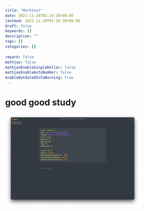 ```yaml
---
title: "Marktext"
date: 2021-11-28T01:16:20+08:00
lastmod: 2021-11-28T01:16:20+08:00
draft: false
keywords: []
description: ""
tags: []
categories: []

reward: false
mathjax: false
mathjaxEnableSingleDollar: false
mathjaxEnableAutoNumber: false
enableOutdatedInfoWarning: true
---
```




# good good study

<img title="" src="https://raw.githubusercontent.com/SongTianxian9/SongTianxian9.github.io/image/2021/11/28-01-18-09-Screen%20Shot%202021-11-28%20at%201.17.42%20AM.png" alt="" data-align="center" width="439">
